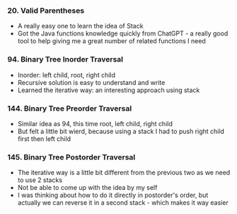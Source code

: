 ### 20. Valid Parentheses 
* A really easy one to learn the idea of Stack
* Got the Java functions knowledge quickly from ChatGPT - a really good tool to help giving me a great number of related functions I need

### 94. Binary Tree Inorder Traversal 
*  Inorder: left child, root, right child
*  Recursive solution is easy to understand and write
*  Learned the iterative way: an interesting approach using stack

### 144. Binary Tree Preorder Traversal 
* Similar idea as 94, this time root, left child, right child 
* But felt a little bit wierd, because using a stack I had to push right child first then left child

### 145. Binary Tree Postorder Traversal 
* The iterative way is a little bit different from the previous two as we need to use 2 stacks
* Not be able to come up with the idea by my self
* I was thinking about how to do it directly in postorder's order, but actually we can reverse it in a second stack - which makes it way easier 



